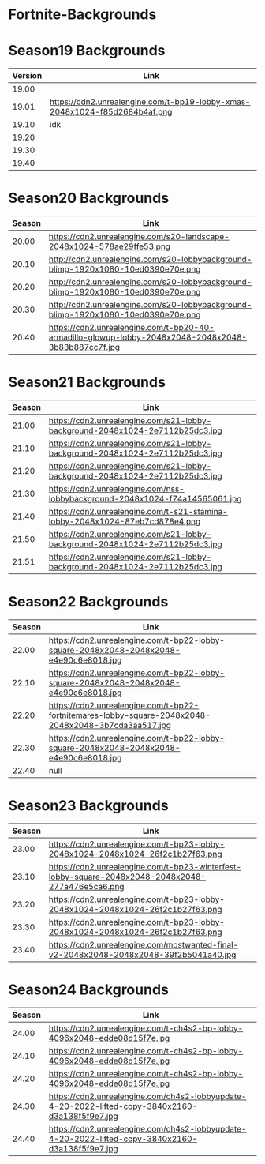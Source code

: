 # Fortnite-Backgrounds

# Season19 Backgrounds
| Version | Link |
| ------------- | ------------- |
| 19.00 |  |
| 19.01 | https://cdn2.unrealengine.com/t-bp19-lobby-xmas-2048x1024-f85d2684b4af.png |
| 19.10 | idk |
| 19.20 |  |
| 19.30 |  |
| 19.40 |  |

# Season20 Backgrounds
| Season | Link |
| ------------- | ------------- |
| 20.00 | https://cdn2.unrealengine.com/s20-landscape-2048x1024-578ae29ffe53.png |
| 20.10 | http://cdn2.unrealengine.com/s20-lobbybackground-blimp-1920x1080-10ed0390e70e.png |
| 20.20 | http://cdn2.unrealengine.com/s20-lobbybackground-blimp-1920x1080-10ed0390e70e.png |
| 20.30 | http://cdn2.unrealengine.com/s20-lobbybackground-blimp-1920x1080-10ed0390e70e.png |
| 20.40 | https://cdn2.unrealengine.com/t-bp20-40-armadillo-glowup-lobby-2048x2048-2048x2048-3b83b887cc7f.jpg |

# Season21 Backgrounds
| Season | Link |
| ------------- | ------------- |
| 21.00 | https://cdn2.unrealengine.com/s21-lobby-background-2048x1024-2e7112b25dc3.jpg |
| 21.10 | https://cdn2.unrealengine.com/s21-lobby-background-2048x1024-2e7112b25dc3.jpg |
| 21.20 | https://cdn2.unrealengine.com/s21-lobby-background-2048x1024-2e7112b25dc3.jpg |
| 21.30 | https://cdn2.unrealengine.com/nss-lobbybackground-2048x1024-f74a14565061.jpg |
| 21.40 | https://cdn2.unrealengine.com/t-s21-stamina-lobby-2048x1024-87eb7cd878e4.png |
| 21.50 | https://cdn2.unrealengine.com/s21-lobby-background-2048x1024-2e7112b25dc3.jpg |
| 21.51 | https://cdn2.unrealengine.com/s21-lobby-background-2048x1024-2e7112b25dc3.jpg |

# Season22 Backgrounds
| Season | Link |
| ------------- | ------------- |
| 22.00 | https://cdn2.unrealengine.com/t-bp22-lobby-square-2048x2048-2048x2048-e4e90c6e8018.jpg |
| 22.10 | https://cdn2.unrealengine.com/t-bp22-lobby-square-2048x2048-2048x2048-e4e90c6e8018.jpg |
| 22.20 | https://cdn2.unrealengine.com/t-bp22-fortnitemares-lobby-square-2048x2048-2048x2048-3b7cda3aa517.jpg |
| 22.30 | https://cdn2.unrealengine.com/t-bp22-lobby-square-2048x2048-2048x2048-e4e90c6e8018.jpg |
| 22.40 | null |

# Season23 Backgrounds
| Season | Link |
| ------------- | ------------- |
| 23.00 | https://cdn2.unrealengine.com/t-bp23-lobby-2048x1024-2048x1024-26f2c1b27f63.png |
| 23.10 | https://cdn2.unrealengine.com/t-bp23-winterfest-lobby-square-2048x2048-2048x2048-277a476e5ca6.png |
| 23.20 | https://cdn2.unrealengine.com/t-bp23-lobby-2048x1024-2048x1024-26f2c1b27f63.png |
| 23.30 | https://cdn2.unrealengine.com/t-bp23-lobby-2048x1024-2048x1024-26f2c1b27f63.png |
| 23.40 | https://cdn2.unrealengine.com/mostwanted-final-v2-2048x2048-2048x2048-39f2b5041a40.jpg |

# Season24 Backgrounds
| Season | Link |
| ------------- | ------------- |
| 24.00 | https://cdn2.unrealengine.com/t-ch4s2-bp-lobby-4096x2048-edde08d15f7e.jpg |
| 24.10 | https://cdn2.unrealengine.com/t-ch4s2-bp-lobby-4096x2048-edde08d15f7e.jpg |
| 24.20 | https://cdn2.unrealengine.com/t-ch4s2-bp-lobby-4096x2048-edde08d15f7e.jpg |
| 24.30 | https://cdn2.unrealengine.com/ch4s2-lobbyupdate-4-20-2022-lifted-copy-3840x2160-d3a138f5f9e7.jpg |
| 24.40 | https://cdn2.unrealengine.com/ch4s2-lobbyupdate-4-20-2022-lifted-copy-3840x2160-d3a138f5f9e7.jpg |
